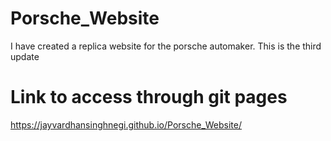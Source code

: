 # Porsche_Website
I have created a replica website for the porsche automaker.
This is the third update

# Link to access through git pages
https://jayvardhansinghnegi.github.io/Porsche_Website/
